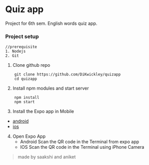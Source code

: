 # Quiz app

Project for 6th sem. English words quiz app.

### Project setup

```
//prerequisite
1. Nodejs
2. Git
```

1. Clone github repo

```
    git clone https://github.com/DiKwickley/quizapp
    cd quizapp
```

2. Install npm modules and start server

```
    npm install
    npm start
```

3. Install the Expo app in Mobile

- [android](https://play.google.com/store/apps/details?id=host.exp.exponent&hl=en_IN&gl=US)
- [ios](https://apps.apple.com/in/app/expo-go/id982107779)

4. Open Expo App
   - Android
     Scan the QR code in the Terminal from expo app
   - IOS
     Scan the QR code in the Terminal using iPhone Camera

> made by saakshi and aniket
